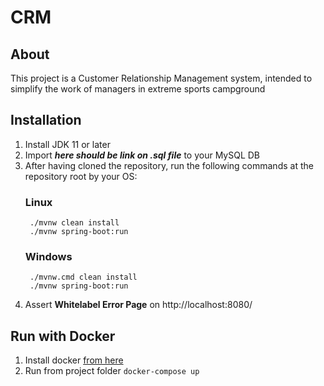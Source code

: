 # CRM 
## About
This project is a Customer Relationship Management system, intended to simplify the work of managers in extreme sports 
campground

## Installation
1. Install JDK 11 or later
2. Import ***here should be link on .sql file*** to your MySQL DB
3. After having cloned the repository, run the following commands at the repository root by your OS:
    ### Linux
        ./mvnw clean install
        ./mvnw spring-boot:run
    ### Windows 
        ./mvnw.cmd clean install
        ./mvnw spring-boot:run
4. Assert **Whitelabel Error Page** on http://localhost:8080/
     
## Run with Docker
1. Install docker [from here](https://docs.docker.com/install/)
2. Run from project folder `docker-compose up`